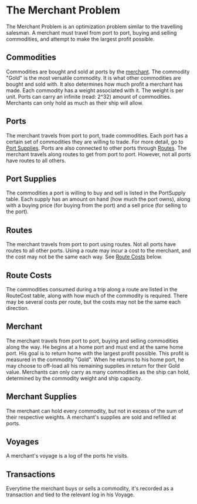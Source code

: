 # The Merchant Problem

The Merchant Problem is an optimization problem similar to the travelling
salesman. A merchant must travel from port to port, buying and selling
commodities, and attempt to make the largest profit possible.

## Commodities

Commodities are bought and sold at ports by the [merchant](#merchant). The
commodity "Gold" is the most versatile commodity. It is what other commodities
are bought and sold with. It also determines how much profit a
merchant has made. Each commodity has a weight associated with it. The weight
is per unit. Ports can carry an infinite (read: 2^32) amount of commodities.
Merchants can only hold as much as their ship will allow.

## Ports

The merchant travels from port to port, trade commodities. Each port has
a certain set of commodities they are willing to trade. For more detail, go to
[Port Supplies](#port-supplies). Ports are also connected to other ports
through [Routes](#routes). The merchant travels along routes to get from port
to port. However, not all ports have routes to all others.

## Port Supplies

The commodities a port is willing to buy and sell is listed in the PortSupply
table. Each supply has an amount on hand (how much the port owns), along with
a buying price (for buying from the port) and a sell price (for selling to
the port).

## Routes

The merchant travels from port to port using routes. Not all ports have routes
to all other ports. Using a route may incur a cost to the merchant, and the
cost may not be the same each way. See [Route Costs](#route-costs) below.

## Route Costs

The commodities consumed during a trip along a route are listed in the
RouteCost table, along with how much of the commodity is required. There may
be several costs per route, but the costs may not be the same each direction.

## Merchant

The merchant travels from port to port, buying and selling commodities along
the way. He begins at a home port and must end at the same home port. His goal
is to return home with the largest profit possible. This profit is measured in
the commodity "Gold". When he returns to his home port, he may choose to
off-load all his remaining supplies in return for their Gold value. Merchants
can only carry as many commodities as the ship can hold, determined by the
commodity weight and ship capacity.

## Merchant Supplies

The merchant can hold every commodity, but not in excess of the sum of their
respective weights. A merchant's supplies are sold and refilled at ports.

## Voyages

A merchant's voyage is a log of the ports he visits.

## Transactions

Everytime the merchant buys or sells a commodity, it's recorded as a
transaction and tied to the relevant log in his Voyage.
